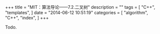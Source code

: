 +++
title = "MIT：算法导论——7.2.二叉树"
description = ""
tags = [
    "C++",
    "templates",
]
date = "2014-06-12 10:51:19"
categories = [
    "algorithm",
    "C++",
    "index",
]
+++

Todo.
